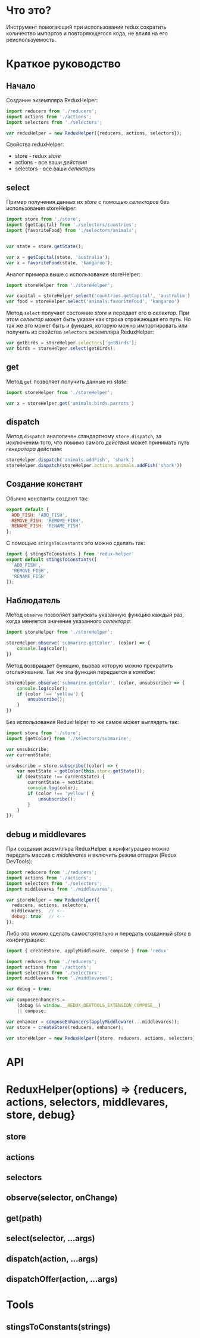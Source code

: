 # Что это? 
Инструмент помогающий при использовании redux сократить количество импортов и повторяющегося кода, не влияя на его реиспользуемость. 

# Краткое руководство
## Начало
Создание экземпляра ReduxHelper:
```js
import reducers from './reducers';
import actions from './actions';
import selectors from './selectors';

var reduxHelper = new ReduxHelper({reducers, actions, selectors});
```
Свойства reduxHelper:
  - store - redux *store*
  - actions - все ваши *действия*
  - selectors - все ваши *селекторы*

## select
Пример получения данных их *store* с помощью *селекторов* без использования storeHelper:
```js
import store from './store';
import {getCapital} from './selectors/countries';
import {favoriteFood} from './selectors/animals';


var state = store.getState();

var x = getCapital(state, 'australia');
var x = favoriteFood(state, 'kangaroo');
```
 Аналог примера выше с использование storeHelper:
```js
import storeHelper from './storeHelper';

var capital = storeHelper.select('countries.getCapital', 'australia')
var food = storeHelper.select('animals.favoriteFood', 'kangaroo')
```
Метод `select` получает состояние *store* и передает его в *селектор*. При этом *селектор* может быть указан как строка отражающая его путь. Но так же это может быть и функция, которую можно импортировать или получить из свойства `selectors` экземпляра ReduxHelper:

```js
var getBirds = storeHelper.selectors['getBirds'];
var birds = storeHelper.select(getBirds);
```
## get

Метод `get` позволяет получить данные из *state*:
```js
import storeHelper from './storeHelper';

var x = storeHelper.get('animals.birds.parrots')
```


## dispatch

Метод `dispatch` аналогичен стандартному `store.dispatch`, за исключеним того, что помимо самого *действия* может принимать путь *генеротора действия*:

```js
storeHelper.dispatch('animals.addFish', 'shark')
storeHelper.dispatch(storeHelper.actions.animals.addFish('shark'))
```

## Создание констант
Обычно константы создают так:
```js
export default {
  ADD_FISH: 'ADD_FISH',
  REMOVE_FISH: 'REMOVE_FISH',
  RENAME_FISH: 'RENAME_FISH'
};
```
С помощью `stingsToConstants` это можно сделать так:
```js
import { stingsToConstants } from 'redux-helper'
export default stingsToConstants([
  'ADD_FISH',
  'REMOVE_FISH',
  'RENAME_FISH'
]);
```

## Наблюдатель
Метод `observe` позволяет запускать указанную функцию каждый раз, когда меняется значение указанного *селектора*:
```js
import storeHelper from './storeHelper';

storeHelper.observe('submarine.getColor', (color) => {
    console.log(color);
})
```
Метод возвращает функцию, вызвав которую можно прекратить отслеживание. Так же эта функция передается в *коллбэк*:
```js
storeHelper.observe('submarine.getColor', (color, unsubscribe) => {
    console.log(color);
    if (color !== 'yellow') {
        unsubscribe();
    }
})
```
Без использования ReduxHelper то же самое может выглядеть так:
```js
import store from './store';
import {getColor} from './selectors/submarine';

var unsubscribe;
var currentState;

unsubscribe = store.subscribe((color) => {
    var nextState = getColor(this.store.getState());
    if (nextState !== currentState) {
        currentState = nextState;
        console.log(color);
        if (color !== 'yellow') {
            unsubscribe();
        }
    }
});
```


## debug и middlevares
При создании экземпляра ReduxHelper в конфигурацию можно передать массив с *middlevares* и включить режим отладки (Redux DevTools):
```js
import reducers from './reducers';
import actions from './actions';
import selectors from './selectors';
import middlevares from './middlevares';

var storeHelper = new ReduxHelper({
  reducers, actions, selectors, 
  middlevares,  // <--
  debug: true   // <--
});
```
Либо это можно сделать самостоятельно и передать созданный *store* в конфигурацию:
```js
import { createStore, applyMiddleware, compose } from 'redux'

import reducers from './reducers';
import actions from './actions';
import selectors from './selectors';
import middlevares from './middlevares';

var debug = true;

var composeEnhancers =
    (debug && window.__REDUX_DEVTOOLS_EXTENSION_COMPOSE__)
    || compose;

var enhancer = composeEnhancers(applyMiddleware(...middlevares));
var store = createStore(reducers, enhancer);

var storeHelper = new ReduxHelper({store, reducers, actions, selectors});
```


# API
# ReduxHelper(options) => {reducers, actions, selectors, middlevares, store, debug}

## store

## actions

## selectors
## observe(selector, onChange)

## get(path)

## select(selector, ...args)

## dispatch(action, ...args)

## dispatchOffer(action, ...args)

# Tools

## stingsToConstants(strings)


